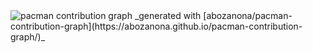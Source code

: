 <picture>
  <source media="(prefers-color-scheme: dark)" srcset="https://raw.githubusercontent.com/QackTsogtoo/QackTsogtoo/output/pacman-contribution-graph-dark.svg">
    <source media="(prefers-color-scheme: light)" srcset="https://raw.githubusercontent.com/QackTsogtoo/QackTsogtoo/output/pacman-contribution-graph.svg">
      <img alt="pacman contribution graph" src="https://raw.githubusercontent.com/QackTsogtoo/QackTsogtoo/output/pacman-contribution-graph.svg">
      </picture>
      _generated with [abozanona/pacman-contribution-graph](https://abozanona.github.io/pacman-contribution-graph/)_
